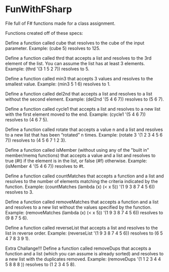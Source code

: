 # FunWithFSharp
File full of F# functions made for a class assignment.

Functions created off of these specs:

Define a function called cube that resolves to the cube of the input parameter.
Example: (cube 5) resolves to 125.



Define a function called thrd that accepts a list and resolves to the 3rd element of the list. You can assume the list has at least 3 elements.
Example: (thrd '(3 1 5 2 7)) resolves to 5.



Define a function called min3 that accepts 3 values and resolves to the smallest value.
Example: (min3 5 1 6) resolves to 1.



Define a function called del2nd that accepts a list and resolves to a list without the second element.
Example: (del2nd '(5 4 6 7)) resolves to (5 6 7).



Define a function called cycle1 that accepts a list and resolves to a new list with the first element moved to the end.
Example: (cycle1 '(5 4 6 7)) resolves to (4 6 7 5).



Define a function called rotate that accepts a value n and a list and resolves to a new list that has been “rotated” n times.
Example: (rotate 3 '(1 2 3 4 5 6 7)) resolves to (4 5 6 7 1 2 3).



Define a function called isMember (without using any of the "built in" member/memq functions) that accepts a value and a list and resolves to true (#t) if the element is in the list, or false (#f) otherwise.
Example: (isMember 4 '(5 4 6 7)) resolves to #t.



Define a function called countMatches that accepts a function and a list and resolves to the number of elements matching the criteria indicated by the function.
Example: (countMatches (lambda (x) (< x 5)) '(1 9 3 8 7 4 5 6)) resolves to 3.



Define a function called removeMatches that accepts a function and a list and resolves to a new list without the values specified by the function.
Example: (removeMatches (lambda (x) (< x 5)) '(1 9 3 8 7 4 5 6)) resolves to (9 8 7 5 6).



Define a function called reverseList that accepts a list and resolves to the list in reverse order.
Example: (reverseList '(1 9 3 8 7 4 5 6)) resolves to (6 5 4 7 8 3 9 1).




Extra Challange!!!
Define a function called removeDups that accepts a function and a list (which you can assume is already sorted) and resolves to a new list with the duplicates removed.
Example: (removeDups '(1 1 2 3 4 4 5 8 8 8 )) resolves to (1 2 3 4 5 8).

